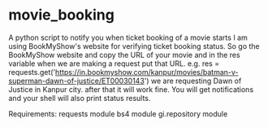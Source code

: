 # movie_booking
A python script to  notify you when ticket booking of a movie starts
I am using BookMyShow's website for verifying ticket booking status.
So go the BookMyShow website and copy the URL of your movie and in 
the res variable when we are making a request put that URL.
e.g.
res = requests.get('https://in.bookmyshow.com/kanpur/movies/batman-v-superman-dawn-of-justice/ET00030143')
we are requesting Dawn of Justice in Kanpur city.
after that it will work fine.
You will get notifications and your shell will also print status results.

Requirements:
requests module
bs4 module
gi.repository module
